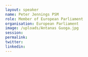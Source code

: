 ```yaml
---
layout: speaker
name: Peter Jennings PSM
role: Member of European Parliament
organisation: European Parliament
image: /uploads/Antanas Guoga.jpg
session:
permalink:
twitter:
linkedin:
---
```

